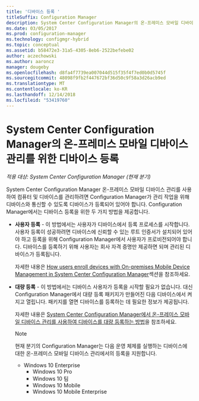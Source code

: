 ```yaml
---
title: '디바이스 등록 '
titleSuffix: Configuration Manager
description: System Center Configuration Manager의 온-프레미스 모바일 디바이스 관리를 위해 디바이스를 등록하는 방법을 알아봅니다.
ms.date: 03/05/2017
ms.prod: configuration-manager
ms.technology: configmgr-hybrid
ms.topic: conceptual
ms.assetid: b58472e3-31a5-4305-8eb6-2522befebe02
author: aczechowski
ms.author: aaroncz
manager: dougeby
ms.openlocfilehash: d8fa4f7739ea007044d515f35f4f7ed0b0d5745f
ms.sourcegitcommit: 48098f9fb2f447672bf36d50c9f58a3d26acb9ed
ms.translationtype: MT
ms.contentlocale: ko-KR
ms.lasthandoff: 12/14/2018
ms.locfileid: "53419760"
---
```

# <a name="enroll-devices-for-on-premises-mobile-device-management-in-system-center-configuration-manager"></a>System Center Configuration Manager의 온-프레미스 모바일 디바이스 관리를 위한 디바이스 등록

*적용 대상: System Center Configuration Manager (현재 분기)*

System Center Configuration Manager 온-프레미스 모바일 디바이스 관리를 사용하여 컴퓨터 및 디바이스를 관리하려면 Configuration Manager가 관리 작업을 위해 디바이스와 통신할 수 있도록 디바이스가 등록되어 있어야 합니다. Configuration Manager에서는 디바이스 등록을 위한 두 가지 방법을 제공합니다.  

- **사용자 등록** - 이 방법에서는 사용자가 디바이스에서 등록 프로세스를 시작합니다. 사용자 등록이 성공하려면 디바이스에 신뢰할 수 있는 루트 인증서가 설치되어 있어야 하고 등록을 위해 Configuration Manager에서 사용자가 프로비전되어야 합니다.  디바이스를 등록하기 위해 사용자는 회사 자격 증명만 제공하면 되며 관리된 디바이스가 등록됩니다.  

   자세한 내용은 [How users enroll devices with On-premises Mobile Device Management in System Center Configuration Manager](../../mdm/deploy-use/user-enroll-devices-on-premises-mdm.md)섹션을 참조하세요.  

- **대량 등록** - 이 방법에서는 디바이스 사용자가 등록을 시작할 필요가 없습니다. 대신 Configuration Manager에서 대량 등록 패키지가 만들어진 다음 디바이스에서 켜지고 열립니다. 패키지를 열면 디바이스를 등록하는 데 필요한 정보가 제공됩니다.  

   자세한 내용은 [System Center Configuration Manager에서 온-프레미스 모바일 디바이스 관리를 사용하여 디바이스를 대량 등록하는 방법](../../mdm/deploy-use/bulk-enroll-devices-on-premises-mdm.md)을 참조하세요.  

  > [!NOTE]
  >  현재 분기의 Configuration Manager는 다음 운영 체제를 실행하는 디바이스에 대한 온-프레미스 모바일 디바이스 관리에서의 등록을 지원합니다.  
  > 
  > - Windows 10 Enterprise  
  >   -   Windows 10 Pro  
  >   -   Windows 10 팀 
  >   -   Windows 10 Mobile  
  >   -   Windows 10 Mobile Enterprise   
